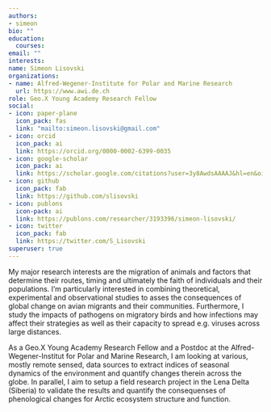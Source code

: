 ```yaml
---
authors:
- simeon
bio: ""
education:
  courses:
email: ""
interests:
name: Simeon Lisovski
organizations:
- name: Alfred-Wegener-Institute for Polar and Marine Research
  url: https://www.awi.de.ch
role: Geo.X Young Academy Research Fellow
social:
- icon: paper-plane
  icon_pack: fas
  link: "mailto:simeon.lisovski@gmail.com"
- icon: orcid
  icon_pack: ai
  link: https://orcid.org/0000-0002-6399-0035
- icon: google-scholar
  icon_pack: ai
  link: https://scholar.google.com/citations?user=3y8AwdsAAAAJ&hl=en&oi=ao
- icon: github
  icon_pack: fab
  link: https://github.com/slisovski
- icon: publons
  icon-pack: ai
  link: https://publons.com/researcher/3193396/simeon-lisovski/
- icon: twitter
  icon_pack: fab
  link: https://twitter.com/S_Lisovski
superuser: true
---
```


My major research interests are the migration of animals and factors that determine their routes, timing and ultimately the faith of individuals and their populations. I’m particularly interested in combining theoretical, experimental and observational studies to asses the consequences of global change on avian migrants and their communities. Furthermore, I study the impacts of pathogens on migratory birds and how infections may affect their strategies as well as their capacity to spread e.g. viruses across large distances.

As a Geo.X Young Academy Research Fellow and a Postdoc at the Alfred-Wegener-Institut for Polar and Marine Research, I am looking at various, mostly remote sensed, data sources to extract indices of seasonal dynamics of the environment and quantify changes therein across the globe. In parallel, I aim to setup a field research project in the Lena Delta (Siberia) to validate the results and quantify the consequenses of phenological changes for Arctic ecosystem structure and function.